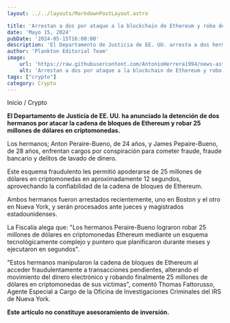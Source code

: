 ```yaml
---
layout: ../../layouts/MarkdownPostLayout.astro

title: 'Arrestan a dos por ataque a la blockchain de Ethereum y robo de $25 MDD'
date: 'Mayo 15, 2024'
pubDate: '2024-05-15T16:00:00'
description: 'El Departamento de Justicia de EE. UU. arresta a dos hermanos por atacar la cadena de bloques de Ethereum y robar 25 millones de dólares en cripto.'
author: 'Plankton Editorial Team'
image:
    url: 'https://raw.githubusercontent.com/AntonioHerrera1994/news-astro/master/src/assets/crypto/crypto146.webp'
    alt: 'Arrestan a dos por ataque a la blockchain de Ethereum y robo de $25 MDD'
tags: ["crypto"]
category: Crypto
---
```


<span><a href="/" style="text-decoration:none;color:#0F1416">Inicio</a> / <a href="/crypto" style="text-decoration:none;color:#0F1416">Crypto</a></span>

<p style="font-weight: bold;">El Departamento de Justicia de EE. UU. ha anunciado la detención de dos hermanos por atacar la cadena de bloques de Ethereum y robar 25 millones de dólares en criptomonedas.</p>

Los hermanos; Anton Peraire-Bueno, de 24 años, y James Pepaire-Bueno, de 28 años, enfrentan cargos por conspiración para cometer fraude, fraude bancario y delitos de lavado de dinero.

Este esquema fraudulento les permitió apoderarse de 25 millones de dólares en criptomonedas en aproximadamente 12 segundos, aprovechando la confiabilidad de la cadena de bloques de Ethereum.

Ambos hermanos fueron arrestados recientemente, uno en Boston y el otro en Nueva York, y serán procesados ante jueces y magistrados estadounidenses.

La Fiscalía alega que: "Los hermanos Peraire-Bueno lograron robar 25 millones de dólares en criptomonedas Ethereum mediante un esquema tecnológicamente complejo y puntero que planificaron durante meses y ejecutaron en segundos".

"Estos hermanos manipularon la cadena de bloques de Ethereum al acceder fraudulentamente a transacciones pendientes, alterando el movimiento del dinero electrónico y robando finalmente 25 millones de dólares en criptomonedas de sus víctimas", comentó Thomas Fattorusso, Agente Especial a Cargo de la Oficina de Investigaciones Criminales del IRS de Nueva York.

**Este artículo no constituye asesoramiento de inversión.**